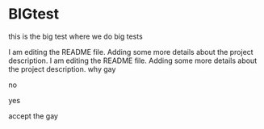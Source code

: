 # BIGtest
this is the big test where we do big tests

I am editing the README file.
 Adding some more details about the project description.
I am editing the README file.
 Adding some more details about the project description.
why gay

no 


yes

accept the gay
